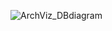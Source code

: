 ![ArchViz_DBdiagram](https://github.com/user-attachments/assets/f115fb99-03d5-4951-a95c-bf35365a72c8)
